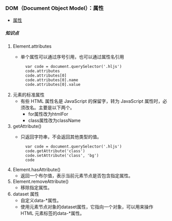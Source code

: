 ### DOM（Document Object Model）：属性 ###
- [属性](https://wangdoc.com/javascript/dom/attributes.html)

##### 知识点
1. Element.attributes
	- 单个属性可以通过序号引用，也可以通过属性名引用

			var code = document.querySelector('.hljs')
			code.attributes
			code.attributes[0]
			code.attributes[0].name
			code.attributes[0].value
2. 元素的标准属性
	- 有些 HTML 属性名是 JavaScript 的保留字，转为 JavaScript 属性时，必须改名。主要是以下两个。
		- for属性改为htmlFor
		- class属性改为className
3. getAttribute()
	- 只返回字符串，不会返回其他类型的值。

			var code = document.querySelector('.hljs')
			code.getAttribute('class')
			code.setAttribute('class', 'bg')
			code

4. Element.hasAttribute() 
	- 返回一个布尔值，表示当前元素节点是否包含指定属性。
5. Element.removeAttribute()
	- 移除指定属性。
6. dataset 属性
	- 自定义data-*属性。
	- 使用元素节点对象的dataset属性，它指向一个对象，可以用来操作 HTML 元素标签的data-*属性。